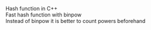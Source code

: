 Hash function in C++  
Fast hash function with binpow  
Instead of binpow it is better to count powers beforehand

